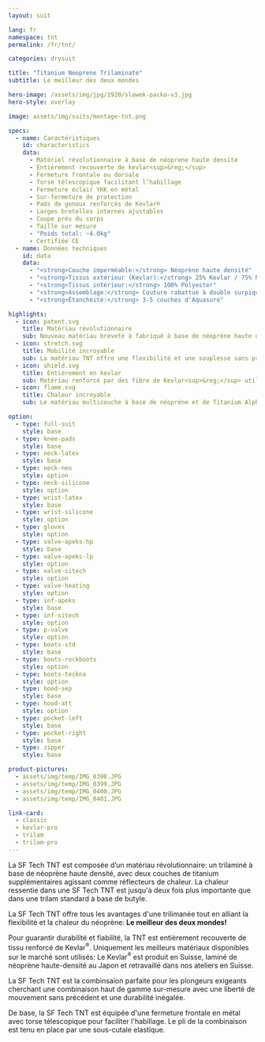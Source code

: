 ```yaml
---
layout: suit

lang: fr
namespace: tnt
permalink: /fr/tnt/

categories: drysuit

title: "Titanium Neoprene Trilaminate"
subtitle: Le meilleur des deux mondes

hero-image: /assets/img/jpg/1920/slawek-packo-v3.jpg
hero-style: overlay

image: assets/img/suits/montage-tnt.png

specs:
  - name: Caractéristiques
    id: characteristics
    data:
      - Matériel révolutionnaire à base de néoprene haute densité
      - Entièrement recouverte de kevlar<sup>&reg;</sup>
      - Fermeture frontale ou dorsale
      - Torse télescopique facilitant l’habillage
      - Fermeture éclair YKK en métal
      - Sur-fermeture de protection
      - Pads de genoux renforcés de Kevlar®
      - Larges bretelles internes ajustables
      - Coupe près du corps
      - Taille sur mesure
      - "Poids total: ~4.0kg"
      - Certifiée CE
  - name: Données techniques
    id: data
    data:
      - "<strong>Couche imperméable:</strong> Néoprène haute densité"
      - "<strong>Tissus extérieur (Kevlar):</strong> 25% Kevlar / 75% Nylon"
      - "<strong>Tissus intérieur:</strong> 100% Polyester"
      - "<strong>Assemblage:</strong> Couture rabattue à double surpiqure"
      - "<strong>Étanchéité:</strong> 3-5 couches d'Aquasure"

highlights:
  - icon: patent.svg
    title: Matériau révolutionnaire
    sub: Nouveau matériau breveté à fabriqué à base de néoprène haute densité
  - icon: stretch.svg
    title: Mobilité incroyable
    sub: La matériau TNT offre une flexibilité et une souplesse sans précédent
  - icon: shield.svg
    title: Entièrement en kevlar
    sub: Matériau renforcé par des fibre de Kevlar<sup>&reg;</sup> utilisé sur l'ensemble de la combinaison
  - icon: flame.svg
    title: Chaleur incroyable
    sub: Le matériau multicouche à base de néoprène et de Titanium Alpha est jusqu'à deux fois plus chaud qu'un trilaminé classique

option:
  - type: full-suit
    style: base
  - type: knee-pads
    style: base
  - type: neck-latex
    style: base
  - type: neck-neo
    style: option
  - type: neck-silicone
    style: option
  - type: wrist-latex
    style: base
  - type: wrist-silicone
    style: option
  - type: gloves
    style: option
  - type: valve-apeks-hp
    style: base
  - type: valve-apeks-lp
    style: option
  - type: valve-sitech
    style: option
  - type: valve-heating
    style: option
  - type: inf-apeks
    style: base
  - type: inf-sitech
    style: option
  - type: p-valve
    style: option
  - type: boots-std
    style: base
  - type: boots-rockboots
    style: option
  - type: boots-teckna
    style: option
  - type: hood-sep
    style: base
  - type: hood-att
    style: option
  - type: pocket-left
    style: base
  - type: pocket-right
    style: base
  - type: zipper
    style: base

product-pictures:
  - assets/img/temp/IMG_0398.JPG
  - assets/img/temp/IMG_0399.JPG
  - assets/img/temp/IMG_0400.JPG
  - assets/img/temp/IMG_0401.JPG

link-card:
  - classic
  - kevlar-pro
  - trilam
  - trilam-pro
---
```

La SF Tech TNT est composée d’un matériau révolutionnaire: un trilaminé à base de néoprène haute densité, avec deux couches de titanium supplémentaires agissant comme réflecteurs de chaleur. La chaleur ressentie dans une SF Tech TNT est jusqu'à deux fois plus importante que dans une trilam standard à base de butyle.

La SF Tech TNT offre tous les avantages d'une trilimanée tout en alliant la flexibilité et la chaleur du néoprène: <strong>Le meilleur des deux mondes!</strong>

Pour guarantir durabilité et fiabilité, la TNT est entièrement recouverte de tissu renforcé de Kevlar<sup>&reg;</sup>. Uniquement les meilleurs matériaux disponibles sur le marché sont utilisés: Le Kevlar<sup>&reg;</sup> est produit en Suisse, laminé de néoprène haute-densité au Japon et retravaillé dans nos ateliers en Suisse.

La SF Tech TNT est la combinsaion parfaite pour les plongeurs exigeants cherchant une combinaison haut de gamme sur-mesure avec une liberté de mouvement sans précédent et une durabilité inégalée.

De base, la SF Tech TNT est équipée d'une fermeture frontale en métal avec torse télescopique pour faciliter l'habillage. Le pli de la combinaison est tenu en place par une sous-cutale elastique.

